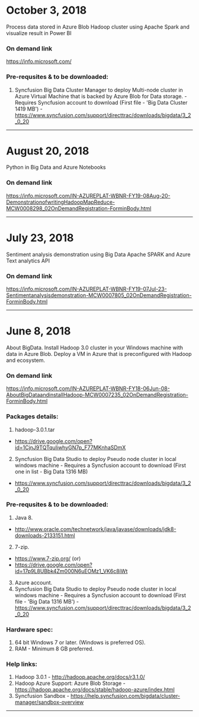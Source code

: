 # October 3, 2018
Process data stored in Azure Blob Hadoop cluster using Apache Spark and visualize result in Power BI
### On demand link
https://info.microsoft.com/
### Pre-requsites & to be downloaded:
1. Syncfusion Big Data Cluster Manager to deploy Multi-node cluster in Azure Virtual Machine that is backed by Azure Blob for Data storage. - Requires Syncfusion account to download (First file - 'Big Data Cluster 1419 MB') - https://www.syncfusion.com/support/directtrac/downloads/bigdata/3_2_0_20
----------------------------------------------------------------------------------------------------------------------------------------

# August 20, 2018
Python in Big Data and Azure Notebooks
### On demand link
https://info.microsoft.com/IN-AZUREPLAT-WBNR-FY19-08Aug-20-DemonstrationofwritingHadoopMapReduce-MCW0008298_02OnDemandRegistration-ForminBody.html

----------------------------------------------------------------------------------------------------------------------------------------

# July 23, 2018
Sentiment analysis demonstration using Big Data Apache SPARK and Azure Text analytics API
### On demand link 
https://info.microsoft.com/IN-AZUREPLAT-WBNR-FY19-07Jul-23-Sentimentanalysisdemonstration-MCW0007805_02OnDemandRegistration-ForminBody.html

----------------------------------------------------------------------------------------------------------------------------------------

# June 8, 2018
About BigData. Install Hadoop 3.0 cluster in your Windows machine with data in Azure Blob. Deploy a VM in Azure that is preconfigured with Hadoop and ecosystem.
### On demand link
https://info.microsoft.com/IN-AZUREPLAT-WBNR-FY18-06Jun-08-AboutBigDataandinstallHadoop-MCW0007235_02OnDemandRegistration-ForminBody.html
### Packages details: 
1. hadoop-3.0.1.tar
- https://drive.google.com/open?id=1CjnJ9TQTquIiwhyGN7p_F77MKnhaSDmX
2. Syncfusion Big Data Studio to deploy Pseudo node cluster in local windows machine - Requires a Syncfusion account to download (First one in list - Big Data 1316 MB)
 - https://www.syncfusion.com/support/directtrac/downloads/bigdata/3_2_0_20
### Pre-requsites & to be downloaded:
1. Java 8. 
- http://www.oracle.com/technetwork/java/javase/downloads/jdk8-downloads-2133151.html 
2. 7-zip. 
- https://www.7-zip.org/
 (or)
- https://drive.google.com/open?id=17p9L8UBbk4Zm000N6uEOMz1_VK6c8iWt
3. Azure account.
4. Syncfusion Big Data Studio to deploy Pseudo node cluster in local windows machine - Requires a Syncfusion account to download (First file - 'Big Data 1316 MB') - https://www.syncfusion.com/support/directtrac/downloads/bigdata/3_2_0_20
### Hardware spec:
1. 64 bit Windows 7 or later. (Windows is preferred OS).
2. RAM - Minimum 8 GB preferred.
### Help links:
1. Hadoop 3.0.1 - http://hadoop.apache.org/docs/r3.1.0/
2. Hadoop Azure Support: Azure Blob Storage - https://hadoop.apache.org/docs/stable/hadoop-azure/index.html
3. Syncfusion Sandbox - https://help.syncfusion.com/bigdata/cluster-manager/sandbox-overview
----------------------------------------------------------------------------------------------------------------------------------------
